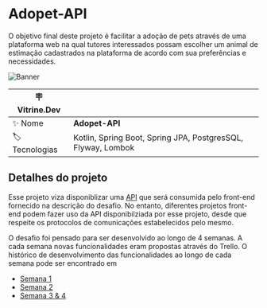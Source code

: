 # Adopet-API

O objetivo final deste projeto é facilitar a adoção de pets através de uma plataforma web na qual tutores interessados
possam escolher um animal de estimação cadastrados na plataforma de acordo com sua preferências e necessidades.

![Banner](https://github.com/ocartaxo/kopet/assets/23222759/eb32993a-3d2c-49fb-b5b4-d8ba3f5e14c7#vitrinedev)


| :placard: Vitrine.Dev |     |
| -------------  | --- |
| :sparkles: Nome        | **Adopet-API**
| :label: Tecnologias | Kotlin, Spring Boot, Spring JPA, PostgresSQL, Flyway, Lombok

## Detalhes do projeto

Esse projeto viza disponiblizar uma [API](https://pt.wikipedia.org/wiki/Interface_de_programa%C3%A7%C3%A3o_de_aplica%C3%A7%C3%B5es)
que será consumida pelo front-end fornecido na descrição do desafio. No entanto, diferentes projetos front-end podem fazer
uso da API disponibilziada por esse projeto, desde que respeite os protocolos de comunicações estabelecidos pelo mesmo.


O desafio foi pensado para ser desenvolvido ao longo de 4 semanas. A cada semana novas funcionalidades eram propostas
através do Trello. O histórico de desenvolvimento das funcionalidades ao longo de cada semana pode ser encontrado em

- [Semana 1](https://github.com/ocartaxo/kopet/commits/week1)
- [Semana 2](https://github.com/ocartaxo/kopet/commits/week2)
- [Semana 3 & 4](https://github.com/ocartaxo/kopet/commits/week3)

